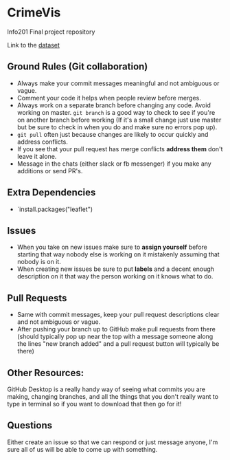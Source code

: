 # CrimeVis
Info201 Final project repository

Link to the [dataset](https://catalog.data.gov/dataset/crime-data-76bd0)
## Ground Rules (Git collaboration)
- Always make your commit messages meaningful and not ambiguous or vague.
- Comment your code it helps when people review before merges.
- Always work on a separate branch before changing any code. Avoid working on master. 
`git branch` is a good way to check to see if you're on another branch before working
(If it's a small change just use master but be sure to check in when you do and make sure no errors pop up).
- `git pull` often just because changes are likely to occur quickly and address conflicts.
- If you see that your pull request has merge conflicts __address them__ don't leave it alone.
- Message in the chats (either slack or fb messenger) if you make any additions or send PR's.

## Extra Dependencies
- `install.packages("leaflet")

## Issues
- When you take on new issues make sure to __assign yourself__ before starting that way nobody else is 
working on it mistakenly assuming that nobody is on it. 
- When creating new issues be sure to put __labels__ and a decent enough description on it that way
the person working on it knows what to do.

## Pull Requests
- Same with commit messages, keep your pull request descriptions clear and not ambiguous or vague.
- After pushing your branch up to GitHub make pull requests from there (should typically pop up near
the top with a message someone along the lines "new branch added" and a pull request button will typically
be there)

## Other Resources:
GitHub Desktop is a really handy way of seeing what commits you are making, changing branches, and all the things
that you don't really want to type in terminal so if you want to download that then go for it!

## Questions
Either create an issue so that we can respond or just message anyone, I'm sure all of us will be able to come up with
something. 
